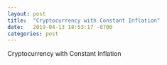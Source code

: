 ```yaml
---
layout: post
title:  "Cryptocurrency with Constant Inflation"
date:   2019-04-13 18:53:17 -0700
categories: post
---
```


Cryptocurrency with Constant Inflation